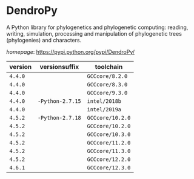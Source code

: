 # DendroPy

A Python library for phylogenetics and phylogenetic computing: reading, writing, simulation, processing and manipulation of phylogenetic trees (phylogenies) and characters.

*homepage*: <https://pypi.python.org/pypi/DendroPy/>

version | versionsuffix | toolchain
--------|---------------|----------
``4.4.0`` |  | ``GCCcore/8.2.0``
``4.4.0`` |  | ``GCCcore/8.3.0``
``4.4.0`` |  | ``GCCcore/9.3.0``
``4.4.0`` | ``-Python-2.7.15`` | ``intel/2018b``
``4.4.0`` |  | ``intel/2019a``
``4.5.2`` | ``-Python-2.7.18`` | ``GCCcore/10.2.0``
``4.5.2`` |  | ``GCCcore/10.2.0``
``4.5.2`` |  | ``GCCcore/10.3.0``
``4.5.2`` |  | ``GCCcore/11.2.0``
``4.5.2`` |  | ``GCCcore/11.3.0``
``4.5.2`` |  | ``GCCcore/12.2.0``
``4.6.1`` |  | ``GCCcore/12.3.0``
